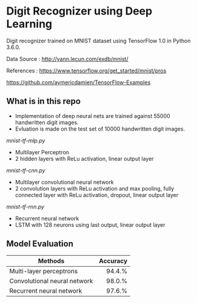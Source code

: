 # Digit Recognizer using Deep Learning

Digit recognizer trained on MNIST dataset using TensorFlow 1.0 in Python 3.6.0. 

Data Source : http://yann.lecun.com/exdb/mnist/

References : 
https://www.tensorflow.org/get_started/mnist/pros

https://github.com/aymericdamien/TensorFlow-Examples


## What is in this repo

* Implementation of deep neural nets are trained against 55000 handwritten digit images.
* Evluation is made on the test set of 10000 handwritten digit images.


*mnist-tf-mlp.py*  

* Multilayer Perceptron
* 2 hidden layers with ReLu activation, linear output layer


*mnist-tf-cnn.py*  

* Multilayer convolutional neural network
* 2 convolution layers with ReLu activation and max pooling, fully connected layer with ReLu activation, dropout, linear output layer


*mnist-tf-rnn.py*  

* Recurrent neural network
* LSTM with 128 neurons using last output, linear output layer



## Model Evaluation
| Methods                         |  Accuracy   |
| ------------------------------- |------------:|
| Multi-layer perceptrons         |  94.4.%     |
| Convolutional neural network    |  98.0.%     |
| Recurrent neural network        |  97.6.%     |

